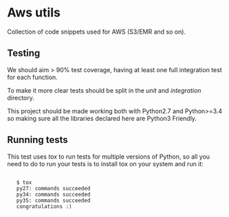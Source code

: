 # Aws utils

Collection of code snippets used for AWS (S3/EMR and so on).

## Testing

We should aim > 90% test coverage, having at least one full
integration test for each function.

To make it more clear tests should be split in the *unit* and
*integration* directory.

This project should be made working both with Python2.7 and Python>=3.4
so making sure all the libraries declared here are Python3 Friendly.


## Running tests

This test uses *tox* to run tests for multiple versions of Python, so
all you need to do to run your tests is to install tox on your system
and run it:

```shell

   $ tox
   py27: commands succeeded
   py34: commands succeeded
   py35: commands succeeded
   congratulations :)
```
